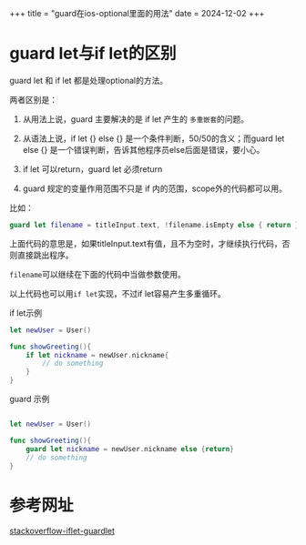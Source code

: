+++
title = "guard在ios-optional里面的用法"
date = 2024-12-02
+++

# guard let与if let的区别


guard let 和 if let 都是处理optional的方法。

两者区别是：

1. 从用法上说，guard 主要解决的是 if let 产生的 `多重嵌套`的问题。

2. 从语法上说，if let {} else {} 是一个条件判断，50/50的含义；而guard let else {} 是一个错误判断，告诉其他程序员else后面是错误，要小心。

3. if let 可以return，guard let 必须return

4. guard 规定的变量作用范围不只是 if 内的范围，scope外的代码都可以用。

比如：

```swift
guard let filename = titleInput.text, !filename.isEmpty else { return }
```

上面代码的意思是，如果titleInput.text有值，且不为空时，才继续执行代码，否则直接跳出程序。

`filename`可以继续在下面的代码中当做参数使用。

以上代码也可以用`if let`实现，不过if let容易产生多重循环。

if let示例

```swift
let newUser = User()

func showGreeting(){
    if let nickname = newUser.nickname{
        // do something
    }
}
```

guard 示例

```swift

let newUser = User()

func showGreeting(){
    guard let nickname = newUser.nickname else {return}
    // do something
}
```

# 参考网址

[stackoverflow-iflet-guardlet](https://stackoverflow.com/questions/32256834/swift-guard-let-vs-if-let)
